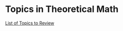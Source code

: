 # Topics in Theoretical Math

[List of Topics to Review](Topics%20in%20Theoretical%20Math%2014a5ca30228f4afe833d70a2329ce07f/List%20of%20Topics%20to%20Review%20d0da28c860b64df6a163767f4d82394c.md)